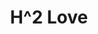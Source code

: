 --- 
title: "H^2 Love"
publishdate: "2019-9-26T16:48:46+02:00"
src: "https://365manga.net/manga/h-2-love"
image: "https://data.365manga.net/images/thumbnails/1699-h-2-love.jpg"
description: "Due to living with her 3 brothers and father for so long, 2nd year Mizumori Hidarishita has come to hate all guys! Against all odds, she encounters Koizumi Ikurou, an avid girl-hater because of his troublesome sister. Tired of being pursued by the opposite gender, they both seek refuge in holding onto their beliefs, but what happens when Mizumori's dream world is torn apart?"
---